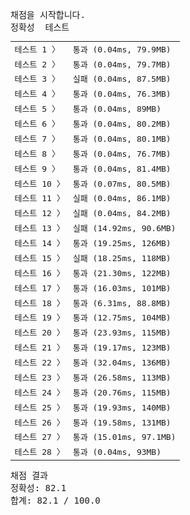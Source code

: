 <pre class="console-content"><div></div><div class="console-heading">채점을 시작합니다.</div><div class="console-message">정확성  테스트</div><table class="console-test-group" data-category="correctness"><tbody><tr data-testcase-id="84795"><td valign="top" class="td-label">테스트 1 <span>〉</span></td><td class="result passed">통과 (0.04ms, 79.9MB)</td></tr><tr data-testcase-id="84796"><td valign="top" class="td-label">테스트 2 <span>〉</span></td><td class="result passed">통과 (0.04ms, 79.7MB)</td></tr><tr data-testcase-id="84797"><td valign="top" class="td-label">테스트 3 <span>〉</span></td><td class="result failed">실패 (0.04ms, 87.5MB)</td></tr><tr data-testcase-id="84798"><td valign="top" class="td-label">테스트 4 <span>〉</span></td><td class="result passed">통과 (0.04ms, 76.3MB)</td></tr><tr data-testcase-id="84799"><td valign="top" class="td-label">테스트 5 <span>〉</span></td><td class="result passed">통과 (0.04ms, 89MB)</td></tr><tr data-testcase-id="84800"><td valign="top" class="td-label">테스트 6 <span>〉</span></td><td class="result passed">통과 (0.04ms, 80.2MB)</td></tr><tr data-testcase-id="84801"><td valign="top" class="td-label">테스트 7 <span>〉</span></td><td class="result passed">통과 (0.04ms, 80.1MB)</td></tr><tr data-testcase-id="84802"><td valign="top" class="td-label">테스트 8 <span>〉</span></td><td class="result passed">통과 (0.04ms, 76.7MB)</td></tr><tr data-testcase-id="84803"><td valign="top" class="td-label">테스트 9 <span>〉</span></td><td class="result passed">통과 (0.04ms, 81.4MB)</td></tr><tr data-testcase-id="84804"><td valign="top" class="td-label">테스트 10 <span>〉</span></td><td class="result passed">통과 (0.07ms, 80.5MB)</td></tr><tr data-testcase-id="84805"><td valign="top" class="td-label">테스트 11 <span>〉</span></td><td class="result failed">실패 (0.04ms, 86.1MB)</td></tr><tr data-testcase-id="84806"><td valign="top" class="td-label">테스트 12 <span>〉</span></td><td class="result failed">실패 (0.04ms, 84.2MB)</td></tr><tr data-testcase-id="84807"><td valign="top" class="td-label">테스트 13 <span>〉</span></td><td class="result failed">실패 (14.92ms, 90.6MB)</td></tr><tr data-testcase-id="84808"><td valign="top" class="td-label">테스트 14 <span>〉</span></td><td class="result passed">통과 (19.25ms, 126MB)</td></tr><tr data-testcase-id="84809"><td valign="top" class="td-label">테스트 15 <span>〉</span></td><td class="result failed">실패 (18.25ms, 118MB)</td></tr><tr data-testcase-id="84810"><td valign="top" class="td-label">테스트 16 <span>〉</span></td><td class="result passed">통과 (21.30ms, 122MB)</td></tr><tr data-testcase-id="84811"><td valign="top" class="td-label">테스트 17 <span>〉</span></td><td class="result passed">통과 (16.03ms, 101MB)</td></tr><tr data-testcase-id="84812"><td valign="top" class="td-label">테스트 18 <span>〉</span></td><td class="result passed">통과 (6.31ms, 88.8MB)</td></tr><tr data-testcase-id="84813"><td valign="top" class="td-label">테스트 19 <span>〉</span></td><td class="result passed">통과 (12.75ms, 104MB)</td></tr><tr data-testcase-id="84814"><td valign="top" class="td-label">테스트 20 <span>〉</span></td><td class="result passed">통과 (23.93ms, 115MB)</td></tr><tr data-testcase-id="84815"><td valign="top" class="td-label">테스트 21 <span>〉</span></td><td class="result passed">통과 (19.17ms, 123MB)</td></tr><tr data-testcase-id="84816"><td valign="top" class="td-label">테스트 22 <span>〉</span></td><td class="result passed">통과 (32.04ms, 136MB)</td></tr><tr data-testcase-id="84817"><td valign="top" class="td-label">테스트 23 <span>〉</span></td><td class="result passed">통과 (26.58ms, 113MB)</td></tr><tr data-testcase-id="84818"><td valign="top" class="td-label">테스트 24 <span>〉</span></td><td class="result passed">통과 (20.76ms, 115MB)</td></tr><tr data-testcase-id="84819"><td valign="top" class="td-label">테스트 25 <span>〉</span></td><td class="result passed">통과 (19.93ms, 140MB)</td></tr><tr data-testcase-id="84820"><td valign="top" class="td-label">테스트 26 <span>〉</span></td><td class="result passed">통과 (19.58ms, 131MB)</td></tr><tr data-testcase-id="84821"><td valign="top" class="td-label">테스트 27 <span>〉</span></td><td class="result passed">통과 (15.01ms, 97.1MB)</td></tr><tr data-testcase-id="85841"><td valign="top" class="td-label">테스트 28 <span>〉</span></td><td class="result passed">통과 (0.04ms, 93MB)</td></tr></tbody></table><div class="console-heading">채점 결과</div><div class="console-message">정확성: 82.1</div><div class="console-message">합계: 82.1 / 100.0</div></pre>